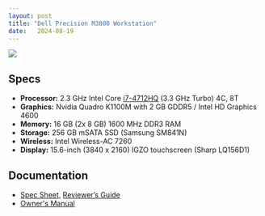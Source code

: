 ```yaml
---
layout: post
title: "Dell Precision M3800 Workstation"
date:   2024-08-19
---
```

![](https://blogs.windows.com/wp-content/uploads/sites/2/2014/01/M3800_2D00_left_2D00_side_2D00_closeup_2D00_1200_5F00_650696C7.jpg)

## Specs


* **Processor:** 2.3 GHz Intel Core [i7-4712HQ](https://www.intel.com/content/www/us/en/products/sku/78932/intel-core-i74712hq-processor-6m-cache-up-to-3-30-ghz/specifications.html) (3.3 GHz Turbo) 4C, 8T
* **Graphics:** Nvidia Quadro K1100M with 2 GB GDDR5 / Intel HD Graphics 4600
* **Memory:** 16 GB (2x 8 GB) 1600 MHz DDR3 RAM
* **Storage:** 256 GB mSATA SSD (Samsung SM841N)
* **Wireless:** Intel Wireless-AC 7260
* **Display:** 15.6-inch (3840 x 2160) IGZO touchscreen (Sharp LQ156D1)

## Documentation

* [Spec Sheet](https://i.dell.com/sites/doccontent/shared-content/data-sheets/en/Documents/dell-precision-m3800-spec-sheet.pdf), [Reviewer’s Guide](https://www.content.shi.com/SHIcom/ContentAttachmentFiles/PDF/Dell/Dell%20Precision%20M3800%20Mobile%20Workstation%20Reviewers%20Guide.pdf)
* [Owner's Manual](https://dl.dell.com/topicspdf/precision-m3800-workstation_Owners-Manual_es-xm.pdf)